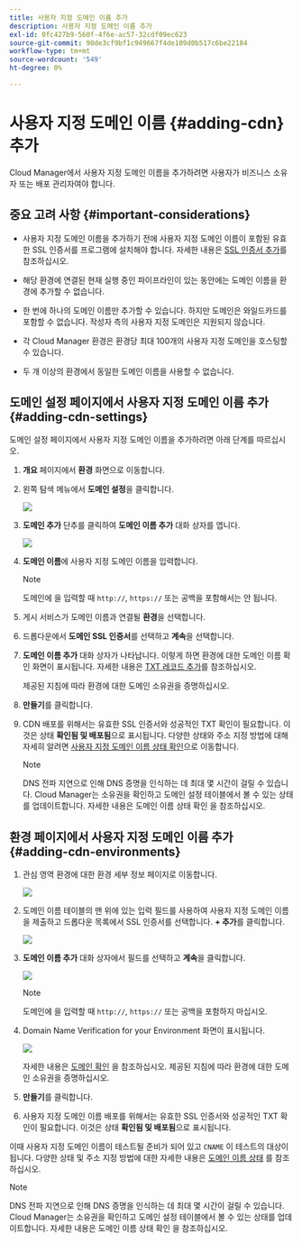 ```yaml
---
title: 사용자 지정 도메인 이름 추가
description: 사용자 지정 도메인 이름 추가
exl-id: 0fc427b9-560f-4f6e-ac57-32cdf09ec623
source-git-commit: 90de3cf9bf1c949667f4de109d0b517c6be22184
workflow-type: tm+mt
source-wordcount: '549'
ht-degree: 0%

---
```


# 사용자 지정 도메인 이름 {#adding-cdn} 추가

Cloud Manager에서 사용자 지정 도메인 이름을 추가하려면 사용자가 비즈니스 소유자 또는 배포 관리자여야 합니다.

## 중요 고려 사항 {#important-considerations}

* 사용자 지정 도메인 이름을 추가하기 전에 사용자 지정 도메인 이름이 포함된 유효한 SSL 인증서를 프로그램에 설치해야 합니다. 자세한 내용은 [SSL 인증서 추가](/help/implementing/cloud-manager/managing-ssl-certifications/add-ssl-certificate.md)를 참조하십시오.

* 해당 환경에 연결된 현재 실행 중인 파이프라인이 있는 동안에는 도메인 이름을 환경에 추가할 수 없습니다.

* 한 번에 하나의 도메인 이름만 추가할 수 있습니다. 하지만 도메인은 와일드카드를 포함할 수 없습니다. 작성자 측의 사용자 지정 도메인은 지원되지 않습니다.

* 각 Cloud Manager 환경은 환경당 최대 100개의 사용자 지정 도메인을 호스팅할 수 있습니다.

* 두 개 이상의 환경에서 동일한 도메인 이름을 사용할 수 없습니다.

## 도메인 설정 페이지에서 사용자 지정 도메인 이름 추가 {#adding-cdn-settings}

도메인 설정 페이지에서 사용자 지정 도메인 이름을 추가하려면 아래 단계를 따르십시오.

1. **개요** 페이지에서 **환경** 화면으로 이동합니다.

1. 왼쪽 탐색 메뉴에서 **도메인 설정**&#x200B;을 클릭합니다.

   ![](/help/implementing/cloud-manager/assets/cdn/cdn-create.png)

1. **도메인 추가** 단추를 클릭하여 **도메인 이름 추가** 대화 상자를 엽니다.

   ![](/help/implementing/cloud-manager/assets/cdn/cdn-create2.png)

1. **도메인 이름**&#x200B;에 사용자 지정 도메인 이름을 입력합니다.

   >[!NOTE]
   >도메인에 을 입력할 때 `http://`, `https://` 또는 공백을 포함해서는 안 됩니다.

1. 게시 서비스가 도메인 이름과 연결될 **환경**&#x200B;을 선택합니다.

1. 드롭다운에서 **도메인 SSL 인증서**&#x200B;를 선택하고 **계속**&#x200B;을 선택합니다.

1. **도메인 이름 추가** 대화 상자가 나타납니다. 이렇게 하면 환경에 대한 도메인 이름 확인 화면이 표시됩니다. 자세한 내용은 [TXT 레코드 추가](/help/implementing/cloud-manager/custom-domain-names/add-text-record.md)를 참조하십시오.

   제공된 지침에 따라 환경에 대한 도메인 소유권을 증명하십시오.

1. **만들기**&#x200B;를 클릭합니다.
1. CDN 배포를 위해서는 유효한 SSL 인증서와 성공적인 TXT 확인이 필요합니다. 이것은 상태 **확인됨 및 배포됨**으로 표시됩니다.
다양한 상태와 주소 지정 방법에 대해 자세히 알려면 [사용자 지정 도메인 이름 상태 확인](/help/implementing/cloud-manager/custom-domain-names/check-domain-name-status.md)으로 이동합니다.

   >[!NOTE]
   >DNS 전파 지연으로 인해 DNS 증명을 인식하는 데 최대 몇 시간이 걸릴 수 있습니다. Cloud Manager는 소유권을 확인하고 도메인 설정 테이블에서 볼 수 있는 상태를 업데이트합니다. 자세한 내용은 도메인 이름 상태 확인 을 참조하십시오.

## 환경 페이지에서 사용자 지정 도메인 이름 추가 {#adding-cdn-environments}

1. 관심 영역 환경에 대한 환경 세부 정보 페이지로 이동합니다.

   ![](/help/implementing/cloud-manager/assets/cdn/cdn-create4.png)

1. 도메인 이름 테이블의 맨 위에 있는 입력 필드를 사용하여 사용자 지정 도메인 이름을 제출하고 드롭다운 목록에서 SSL 인증서를 선택합니다. **+ 추가**&#x200B;를 클릭합니다.

   ![](/help/implementing/cloud-manager/assets/cdn/cdn-create3.png)

1. **도메인 이름 추가** 대화 상자에서 필드를 선택하고 **계속**&#x200B;을 클릭합니다.

   ![](/help/implementing/cloud-manager/assets/cdn/cdn-create5.png)

   >[!NOTE]
   >도메인에 을 입력할 때 `http://`, `https://` 또는 공백을 포함하지 마십시오.

1. Domain Name Verification for your Environment 화면이 표시됩니다.

   ![](/help/implementing/cloud-manager/assets/cdn/cdn-create6.png)

   자세한 내용은 [도메인 확인](/help/implementing/cloud-manager/custom-domain-names/add-text-record.md) 을 참조하십시오. 제공된 지침에 따라 환경에 대한 도메인 소유권을 증명하십시오.

1. **만들기**&#x200B;를 클릭합니다.

1. 사용자 지정 도메인 이름 배포를 위해서는 유효한 SSL 인증서와 성공적인 TXT 확인이 필요합니다. 이것은 상태 **확인됨 및 배포됨**&#x200B;으로 표시됩니다.

이때 사용자 지정 도메인 이름이 테스트될 준비가 되어 있고 `CNAME` 이 테스트의 대상이 됩니다. 다양한 상태 및 주소 지정 방법에 대한 자세한 내용은 [도메인 이름 상태](/help/implementing/cloud-manager/custom-domain-names/check-domain-name-status.md) 를 참조하십시오.

>[!NOTE]
>DNS 전파 지연으로 인해 DNS 증명을 인식하는 데 최대 몇 시간이 걸릴 수 있습니다. Cloud Manager는 소유권을 확인하고 도메인 설정 테이블에서 볼 수 있는 상태를 업데이트합니다. 자세한 내용은 도메인 이름 상태 확인 을 참조하십시오.
